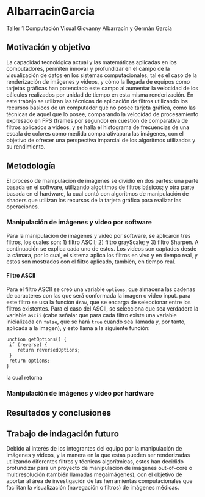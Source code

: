 # AlbarracinGarcia
Taller 1 Computación Visual Giovanny Albarracín y Germán García


## Motivación y objetivo

La capacidad tecnológica actual y las matemáticas aplicadas en los computadores, permiten innovar y profundizar en el campo de la visualización de datos en los sistemas computacionales; tal es el caso de la renderización de imágenes y videos, y cómo la llegada de equipos como tarjetas gráficas han potenciado este campo al aumentar la velocidad de los cálculos realizados por unidad de tiempo en esta misma renderización. En este trabajo se utilizan las técnicas de aplicación de filtros utilizando los recursos básicos de un computador que no posee tarjeta gráfica, como las técnicas de aquel que lo posee, comparando la velocidad de procesamiento expresado en FPS (frames por segundo) en cuestión de comparativa de filtros aplicados a videos, y se halla el histograma de frecuencias de una escala de colores como medida comparativapara las imágenes, con el objetivo de ofrecer una perspectiva imparcial de los algoritmos utilizados y su rendimiento.

## Metodología

El proceso de manipulación de imágenes se dividió en dos partes: una parte basada en el software, utilizando algotitmos de filtros básicos; y otra parte basada en el hardware, la cual contó con algoritmos de manipulación de shaders que utilizan los recursos de la tarjeta gráfica para realizar las operaciones.

### Manipulación de imágenes y video por software

Para la manipulación de imágenes y video por software, se aplicaron tres filtros, los cuales son: 1) filtro ASCII; 2) filtro grayScale; y 3) filtro Sharpen. A continuación se explica cada uno de estos. Los videos son captados desde la cámara, por lo cual, el sistema aplica los filtros en vivo y en tiempo real, y estos son mostrados con el filtro aplicado, también, en tiempo real.

#### Filtro ASCII

Para el filtro ASCII se creó una variable ``` options ```, que almacena las cadenas de caracteres con las que será conformada la imagen o video input. para este filtro se usa la función ```draw```, que se encarga de seleccionar entre los filtros existentes. Para el caso del ASCII, se selecciona que sea verdadera la variable ```ascii``` (cabe señalar que para cada filtro existe una variable inicializada en ```false```, que se hará ```true``` cuando sea llamada y, por tanto, aplicada a la imagen), y esto llama a la siguiente función:
```
unction getOptions() {
 if (reverse) {
    return reversedOptions;
 }
 return options;
}
```
la cual retorna 


### Manipulación de imágenes y video por hardware

## Resultados y conclusiones

## Trabajo de indagación futuro

Debido al interés de los integrantes del equipo por la manipulación de imágenes y videos, y la manera en la que estas pueden ser renderizadas utilizando diferentes filtros y técnicas algorítmicas, estos han decidido profundizar para un proyecto de manipulación de imágenes out-of-core o multiresolución (también llamadas megaimágenes), con el objetivo de aportar al área de investigación de las herramientas computacionales que facilitan la visualización (navegación o filtros) de imágenes médicas.
